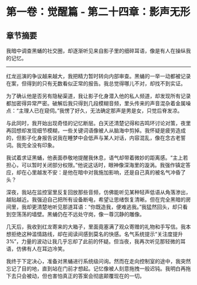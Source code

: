 # 第一卷：觉醒篇 - 第二十四章：影声无形

<!-- AI生成内容开始 -->
<!-- 模型: GPT-4 Turbo -->
<!-- Prompt版本: rewrite_chapter.tpl.md -->
<!-- 生成时间: 2025-07-XX -->
<!-- 状态: 初稿，需人工完善 -->

## 章节摘要
我暗中调查黑蛹的社交圈，却逐渐听见来自影子里的细碎耳语，像是有人在操纵我的记忆。

---

红龙巡演的争议越来越大，我把精力暂时转向内部审查。黑蛹的一举一动都被记录在案，但得到的只有无数看似正常的报告。我总觉得哪儿不对，却找不到实证。

为了确认他是否另有隐秘渠道，我让影子化身潜入他的私人频道，却发现所有记录都加密得异常严密。破解后我只得到几段模糊音频，里头传来的声音混杂着金属噪点：“主理人已在窥伺。”我愣了好久，无法确定那声是男是女，只觉后脊发凉。

与此同时，我开始出现奇怪的记忆断层。白天还清楚记得和吉鸣环讨论对策，夜里再回想却发现细节模糊，一些关键词语像被人从脑海中剪掉。我怀疑是疲劳造成的，但影子化身报告说我在睡梦中会低声与某人对话，内容混乱，像在念古老誓词。我完全没有印象。

我试着求证黑蛹，他表面恭敬地提醒我休息，语气却带着微妙的距离感。“主上若担心，可以暂时关闭部分权限。”他说这话时，眼神像深海里的漩涡。我强作镇定答应，却在心里越发不安：是他在暗中对我施加影响，还是自己真的被名气冲昏了头？

深夜，我站在监控室里反复回放那些音频，仿佛能听见某种轻声低语从角落渗出，越贴越近。我强迫自己把所有设备断电，希望让思绪恢复清晰。但在完全黑暗的房间里，我却更清楚地听见那道耳语：“你既造我，便难逃我。”我猛然回头，却只看到空荡荡的墙壁。黑蛹仍在不远处守岗，像一尊沉静的雕像。

<!-- AI生成内容结束 -->

几天后，我收到红龙寄来的大箱子，里面竟塞满了观众寄赠的礼物和手写信。我本想拒绝这种滥情路线，却在阅读间感到莫名的快感。名气系统提示“关注度提升3%”，力量的波动让我几乎忘却了此前的怀疑。但当夜，我再次听见那轻微的耳语，仿佛有人在耳边冷笑。

我终于下定决心，准备对黑蛹进行系统级问询。然而在走向控制室的途中，我突然忘记了目的地，直到站在门前才想起。记忆像被人刻意拖拽一般迟钝。我明白再拖下去只会被动，但也害怕真正的答案会彻底颠覆现在的一切。

<!-- AI生成内容结束 -->
